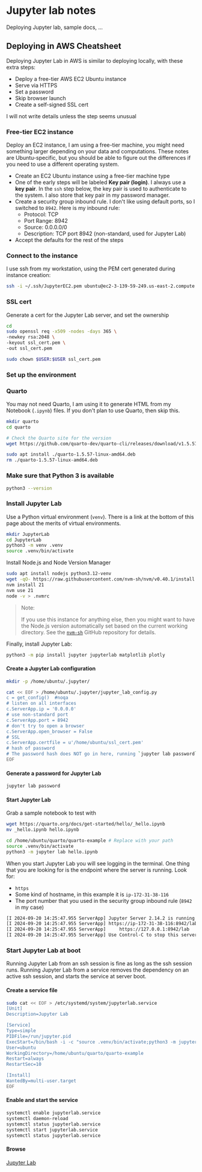 # Jupyter lab notes

Deploying Jupyter lab, sample docs, ...

## Deploying in AWS Cheatsheet

Deploying Jupyter Lab in AWS is similar to deploying locally, with these extra steps:
- Deploy a free-tier AWS EC2 Ubuntu instance
- Serve via HTTPS
- Set a password
- Skip browser launch
- Create a self-signed SSL cert

I will not write details unless the step seems unusual

### Free-tier EC2 instance

Deploy an EC2 instance, I am using a free-tier machine, you might need something larger depending on your data and computations. These notes are Ubuntu-specific, but you should be able to figure out the differences if you need to use a different operating system.
- Create an EC2 Ubuntu instance using a free-tier machine type
- One of the early steps will be labeled **Key pair (login)**. I always use a **key pair**. In the `ssh` step below, the key pair is used to authenticate to the system. I also store that key pair in my password manager.
- Create a security group inbound rule. I don't like using default ports, so I switched to `8942`. Here is my inbound rule:
  - Protocol: TCP
  - Port Range: 8942
  - Source: 0.0.0.0/0
  - Description: TCP port 8942 (non-standard, used for Jupyter Lab)
- Accept the defaults for the rest of the steps

### Connect to the instance

I use ssh from my workstation, using the PEM cert generated during instance creation:

```bash
ssh -i ~/.ssh/JupyterEC2.pem ubuntu@ec2-3-139-59-249.us-east-2.compute.amazonaws.com
```

### SSL cert

Generate a cert for the Jupyter Lab server, and set the ownership
```bash
cd
sudo openssl req -x509 -nodes -days 365 \
-newkey rsa:2048 \
-keyout ssl_cert.pem \
-out ssl_cert.pem

sudo chown $USER:$USER ssl_cert.pem
```
### Set up the environment



### Quarto

You may not need Quarto, I am using it to generate HTML from my Notebook (`.ipynb`) files. If you don't plan to use Quarto, then skip this.

```bash
mkdir quarto
cd quarto

# Check the Quarto site for the version
wget https://github.com/quarto-dev/quarto-cli/releases/download/v1.5.57/quarto-1.5.57-linux-amd64.deb

sudo apt install ./quarto-1.5.57-linux-amd64.deb
rm ./quarto-1.5.57-linux-amd64.deb
```

### Make sure that Python 3 is available

```bash
python3 --version
```

### Install Jupyter Lab

Use a Python virtual environment (`venv`). There is a link at the bottom of this page about the merits of virtual environments.

```bash
mkdir JupyterLab
cd JupyterLab
python3 -m venv .venv
source .venv/bin/activate
```

Install Node.js and Node Version Manager

```bash
sudo apt install nodejs python3.12-venv
wget -qO- https://raw.githubusercontent.com/nvm-sh/nvm/v0.40.1/install.sh | bash
nvm install 21
nvm use 21
node -v > .nvmrc
```
> Note:
>
> If you use this instance for anything else, then you might want to have the Node.js version automatically set based on the current working directory. See the [`nvm-sh`](https://github.com/nvm-sh/nvm?tab=readme-ov-file#bash) GitHub repository for details.

Finally, install Jupyter Lab:

```bash
python3 -m pip install jupyter jupyterlab matplotlib plotly
```

#### Create a Jupyter Lab configuration

```bash
mkdir -p /home/ubuntu/.jupyter/

cat << EOF > /home/ubuntu/.jupyter/jupyter_lab_config.py
c = get_config()  #noqa
# listen on all interfaces
c.ServerApp.ip = '0.0.0.0'
# use non-standard port
c.ServerApp.port = 8942
# don't try to open a browser
c.ServerApp.open_browser = False
# SSL
c.ServerApp.certfile = u'/home/ubuntu/ssl_cert.pem'
# hash of password
# The password hash does NOT go in here, running `jupyter lab password` will generate a separate JSON file
EOF
```

#### Generate a password for Jupyter Lab

```bash
jupyter lab password
```

#### Start Jupyter Lab

Grab a sample notebook to test with

```bash
wget https://quarto.org/docs/get-started/hello/_hello.ipynb
mv _hello.ipynb hello.ipynb
```

```bash
cd /home/ubuntu/quarto/quarto-example # Replace with your path
source .venv/bin/activate
python3 -m jupyter lab hello.ipynb
```

When you start Jupyter Lab you will see logging in the terminal. One thing that you are looking for is the endpoint where the server is running. Look for:

- `https`
- Some kind of hostname, in this example it is `ip-172-31-38-116`
- The port number that you used in the security group inbound rule (`8942` in my case)

```bash
[I 2024-09-20 14:25:47.955 ServerApp] Jupyter Server 2.14.2 is running at:
[I 2024-09-20 14:25:47.955 ServerApp] https://ip-172-31-38-116:8942/lab
[I 2024-09-20 14:25:47.955 ServerApp]     https://127.0.0.1:8942/lab
[I 2024-09-20 14:25:47.955 ServerApp] Use Control-C to stop this server and shut down all kernels (twice to skip confirmation).
```
### Start Jupyter Lab at boot

Running Jupyter Lab from an ssh session is fine as long as the ssh session runs. Running Jupyter Lab from a service removes the dependency on an active ssh session, and starts the service at server boot.

#### Create a service file

```bash
sudo cat << EOF > /etc/systemd/system/jupyterlab.service
[Unit]
Description=Jupyter Lab

[Service]
Type=simple
PIDFile=/run/jupyter.pid
ExecStart=/bin/bash -i -c "source .venv/bin/activate;python3 -m jupyter lab"
User=ubuntu
WorkingDirectory=/home/ubuntu/quarto/quarto-example
Restart=always
RestartSec=10

[Install]
WantedBy=multi-user.target
EOF
```

#### Enable and start the service

```bash
systemctl enable jupyterlab.service
systemctl daemon-reload
systemctl status jupyterlab.service
systemctl start jupyterlab.service
systemctl status jupyterlab.service
```

#### Browse

[Jupyter Lab](https://ec2-3-139-59-249.us-east-2.compute.amazonaws.com:8942/lab)
